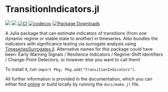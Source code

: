 # TransitionIndicators.jl

[![](https://img.shields.io/badge/docs-dev-lightblue.svg)](https://JuliaDynamics.github.io/TransitionIndicators.jl/dev)
[![](https://img.shields.io/badge/docs-stable-blue.svg)](https://JuliaDynamics.github.io/TransitionIndicators.jl/stable)
[![CI](https://github.com/JuliaDynamics/TransitionIndicators.jl/workflows/CI/badge.svg)](https://github.com/JuliaDynamics/TransitionIndicators.jl/actions?query=workflow%3ACI)
[![codecov](https://codecov.io/gh/JuliaDynamics/TransitionIndicators.jl/branch/main/graph/badge.svg)](https://codecov.io/gh/JuliaDynamics/TransitionIndicators.jl)
[![Package Downloads](https://shields.io/endpoint?url=https://pkgs.genieframework.com/api/v1/badge/TransitionIndicators)](https://pkgs.genieframework.com?packages=TransitionIndicators)

A Julia package that can estimate indicators of transitions (from one dynamic regime or stable state to another) in timeseries. Also bundles the indicators with significance testing via surrogate analysis using [TimeseriesSurrogates.jl](https://github.com/JuliaDynamics/TimeseriesSurrogates.jl). Alternative names for this package could have been: Early Warning Signals / Resilience Indicators / Regime-Shift Identifiers / Change-Point Detectors, or however else you want to call them!

To install it, run `import Pkg; Pkg.add("TransitionIndicators")`.

All further information is provided in the documentation, which you can either find [online](https://juliadynamics.github.io/TransitionIndicators.jl/dev/) or build locally by running the `docs/make.jl` file.
